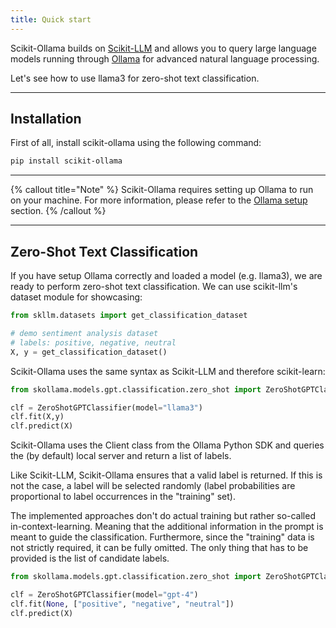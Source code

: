 ```yaml
---
title: Quick start
---
```

Scikit-Ollama builds on [Scikit-LLM](https://github.com/iryna-kondr/scikit-llm) and allows you to query large language models running through [Ollama](https://github.com/ollama/ollama) for advanced natural language processing.

Let's see how to use llama3 for zero-shot text classification.

---

## Installation

First of all, install scikit-ollama using the following command:

```bash
pip install scikit-ollama
```

---

{% callout title="Note" %}
Scikit-Ollama requires setting up Ollama to run on your machine. For more information, please refer to the [Ollama setup](/docs/ollama-setup) section.
{% /callout %}

---

## Zero-Shot Text Classification

If you have setup Ollama correctly and loaded a model (e.g. llama3), we are ready to perform zero-shot text classification. We can use scikit-llm's dataset module for showcasing:

```python
from skllm.datasets import get_classification_dataset

# demo sentiment analysis dataset
# labels: positive, negative, neutral
X, y = get_classification_dataset()
```

Scikit-Ollama uses the same syntax as Scikit-LLM and therefore scikit-learn:

```python
from skollama.models.gpt.classification.zero_shot import ZeroShotGPTClassifier

clf = ZeroShotGPTClassifier(model="llama3")
clf.fit(X,y)
clf.predict(X)
```

Scikit-Ollama uses the Client class from the Ollama Python SDK and queries the (by default) local server and return a list of labels.

Like Scikit-LLM, Scikit-Ollama ensures that a valid label is returned. If this is not the case, a label will be selected randomly (label probabilities are proportional to label occurrences in the "training" set).

The implemented approaches don't do actual training but rather so-called in-context-learning. Meaning that the additional information in the prompt is meant to guide the classification.
Furthermore, since the "training" data is not strictly required, it can be fully omitted. The only thing that has to be provided is the list of candidate labels.

```python
from skollama.models.gpt.classification.zero_shot import ZeroShotGPTClassifier

clf = ZeroShotGPTClassifier(model="gpt-4")
clf.fit(None, ["positive", "negative", "neutral"])
clf.predict(X)
```